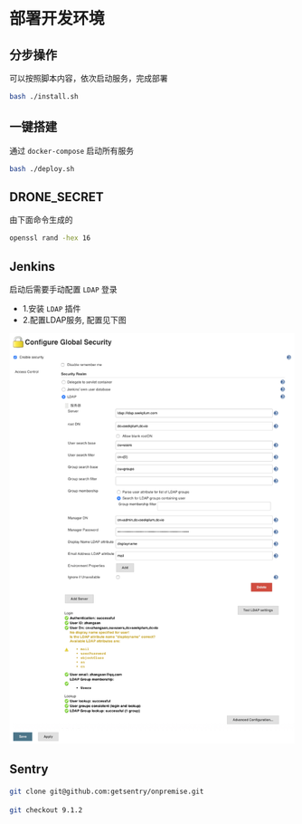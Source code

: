 # 部署开发环境

## 分步操作

可以按照脚本内容，依次启动服务，完成部署

```bash
bash ./install.sh
```

## 一键搭建

通过 `docker-compose` 启动所有服务

```bash
bash ./deploy.sh
```

## DRONE_SECRET

由下面命令生成的

```bash
openssl rand -hex 16
```

## Jenkins

启动后需要手动配置 `LDAP` 登录

* 1.安装 `LDAP` 插件
* 2.配置LDAP服务, 配置见下图

![jenkins-配置](.images/jenkins-配置.jpg)

## Sentry

```bash
git clone git@github.com:getsentry/onpremise.git

git checkout 9.1.2
```

